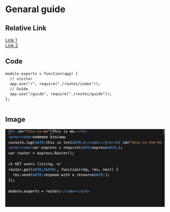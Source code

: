 # Genaral guide

## Relative Link

[Link 1](/guide/link1)  
[Link 2](/guide/link2)

## Code

```
module.exports = function(app) {
  // visitor
  app.use("/", require("./routes/index"));
  // Guide
  app.use("/guide", require("./routes/guide"));
};


```

## Image

![Alt][1]

[1]: /files/test.png "Title"
